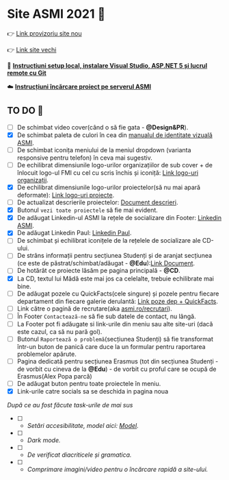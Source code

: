 # Site ASMI 2021 :blue_heart:

:point_right: [Link provizoriu site nou](https://nou.asmi.ro/)

:point_right: [Link site vechi](https://www.asmi.ro/)

:robot: **[Instrucțiuni setup local, instalare Visual Studio, ASP.NET 5 și lucrul remote cu Git](https://github.com/as-mi/site-asmi-nou/blob/main/Setup.md)**

:cloud: **[Instrucțiuni încărcare proiect pe serverul ASMI](https://docs.google.com/document/d/1RhevSvD7-wRtOlYQfpeUMyQd2KblCjRyzbCg3u417Kc/edit?usp=sharing)**

## TO DO :bookmark_tabs:
- [ ] De schimbat video cover(când o să fie gata - **@Design&PR**).
- [x] De schimbat paleta de culori în cea din [manualul de identitate vizuală ASMI](https://docs.google.com/document/d/1VNwK4EsaEQGp_ZNNmjoMAhAdtq2PBTIxnfrFzUdaB1Y/edit?usp=sharing).
- [ ] De schimbat iconița meniului de la meniul dropdown (varianta responsive pentru telefon) în ceva mai sugestiv.
- [ ] De echilibrat dimensiunile logo-urilor organizațiilor de sub cover + de înlocuit logo-ul FMI cu cel cu scris închis și iconiță: [Link logo-uri organizații](https://drive.google.com/drive/folders/1pt9Jmpx8GYFTFmsYuS5B3USFlsqvi5NW?usp=sharing).
- [x] De echilibrat dimensiunile logo-urilor proiectelor(să nu mai apară deformate): [Link logo-uri proiecte](https://drive.google.com/drive/folders/1iOtctOMMwvC2IJSw2KkUhMY-NK4uPuI8?usp=sharing).
- [ ] De actualizat descrierile proiectelor: [Document descrieri](https://docs.google.com/document/d/1XhMdIyzL136AaUGOEYAXmAQBMyX0VV05Z33wqqa5hHY/edit?usp=sharing).
- [x] Butonul ```vezi toate proiectele``` să fie mai evident. 
- [x] De adăugat Linkedin-ul ASMI la rețele de socializare din Footer: [Linkedin ASMI](https://www.linkedin.com/company/asociatia-studentilor-la-matematica-si-informatica/).
- [x] De adăugat Linkedin Paul: [Linkedin Paul](https://www.linkedin.com/in/paul-nasser-dawod-258006202/).
- [ ] De schimbat și echilibrat iconițele de la rețelele de socializare ale CD-ului.
- [ ] De strâns informații pentru secțiunea Studenți și de aranjat secțiunea (ce este de păstrat/schimbat/adăugat - **@Edu**):[Link Document](https://docs.google.com/document/d/1eMiR9vu1LR22UgtTTHQuUNY86kenr-SWKTaDKqYSTzQ/edit?usp=sharing).
- [ ] De hotărât ce proiecte lăsăm pe pagina principală - **@CD**.
- [x] La CD, textul lui Mădă este mai jos ca celelalte, trebuie echilibrate mai bine.
- [ ] De adăugat pozele cu QuickFacts(cele singure) și pozele pentru fiecare departament din fiecare galerie derulantă: [Link poze dep + QuickFacts](https://drive.google.com/drive/folders/1Yj2cN1-zeGBTyELuHiE3godWy5xNjEq_?usp=sharing).
- [ ] Link către o pagină de recrutare(aka [asmi.ro/recrutari](asmi.ro/recrutari)).
- [ ] În Footer ```Contactează-ne``` să fie sub datele de contact, nu lângă.
- [ ] La Footer pot fi adăugate si link-urile din meniu sau alte site-uri (dacă este cazul, ca să nu pară gol).
- [ ] Butonul ```Raportează o problemă```(secțiunea Studenți) să fie transformat într-un buton de panică care duce la un formular pentru raportarea problemelor apărute.
- [ ] Pagina dedicată pentru secțiunea Erasmus (tot din secțiunea Studenți - de vorbit cu cineva de la **@Edu**) - de vorbit cu proful care se ocupă de Erasmus(Alex Popa parcă)
- [ ] De adăugat buton pentru toate proiectele în meniu.
- [x] Link-urile catre socials sa se deschida in pagina noua

*După ce au fost făcute task-urile de mai sus*

- [ ] * *Setări accesibilitate, model aici: [Model](https://osut.ro/).* 
- [ ] * *Dark mode.* 
- [ ] * *De verificat diacriticele și gramatica.*
- [ ] * *Comprimare imagini/video pentru o încărcare rapidă a site-ului.*





